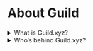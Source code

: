 # About Guild

<details>

<summary>What is Guild.xyz?</summary>

[Guild.xyz](https://guild.xyz) is a token-enabled membership management tool to create, organize and scale communities on Discord and beyond. It supports millions of tokens, NFTs, POAPs on multiple chains while becoming the infrastructure to build bridges across web3 ecosystems.

Want to read more?

![](<../.gitbook/assets/image (7).png>)

</details>

<details>

<summary>Who’s behind Guild.xyz?</summary>

The Agora Space, a studio DAO. We are building essentials for DAOs, internet communities.

[https://agora.xyz/](https://agora.xyz)

</details>
